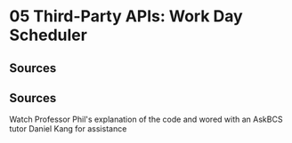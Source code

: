 # 05 Third-Party APIs: Work Day Scheduler

## Sources

## Sources
Watch Professor Phil's explanation of the code and wored with an AskBCS tutor Daniel Kang for assistance



